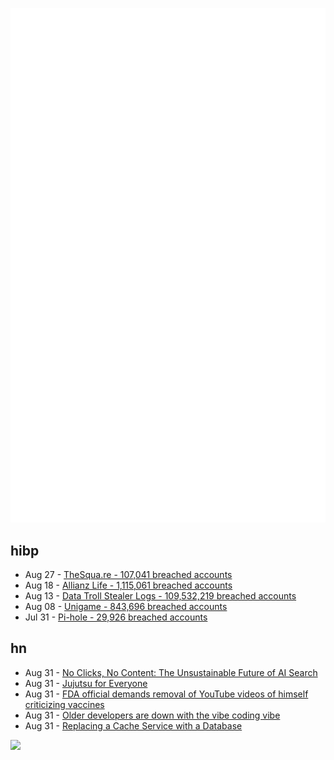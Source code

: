 ![Metrics](https://raw.githubusercontent.com/phixion/phixion/master/metrics.svg)

## hibp

<!--
for https://github.com/phixion/phixion/blob/main/.github/workflows/feeds.yml
-->
<!--START_SECTION:haveibeenpwnd-->
- Aug 27 - [TheSqua.re - 107,041 breached accounts](https://haveibeenpwned.com/Breach/TheSquare)
- Aug 18 - [Allianz Life - 1,115,061 breached accounts](https://haveibeenpwned.com/Breach/AllianzLife)
- Aug 13 - [Data Troll Stealer Logs - 109,532,219 breached accounts](https://haveibeenpwned.com/Breach/DataTrollStealerLogs)
- Aug 08 - [Unigame - 843,696 breached accounts](https://haveibeenpwned.com/Breach/Unigame)
- Jul 31 - [Pi-hole - 29,926 breached accounts](https://haveibeenpwned.com/Breach/ThePi-Hole)
<!--END_SECTION:haveibeenpwnd-->

## hn

<!--
for https://github.com/phixion/phixion/blob/main/.github/workflows/feeds.yml
-->
<!--START_SECTION:hn-->
- Aug 31 - [No Clicks, No Content: The Unsustainable Future of AI Search](https://bradt.ca/blog/no-clicks-no-content/)
- Aug 31 - [Jujutsu for Everyone](https://jj-for-everyone.github.io/)
- Aug 31 - [FDA official demands removal of YouTube videos of himself criticizing vaccines](https://www.theguardian.com/us-news/2025/aug/31/fda-official-youtube-videos)
- Aug 31 - [Older developers are down with the vibe coding vibe](https://www.theregister.com/2025/08/28/older_developers_ai_code/)
- Aug 31 - [Replacing a Cache Service with a Database](https://avi.im/blag/2025/db-cache/)
<!--END_SECTION:hn-->

<!--
for https://yhype.me
-->
![](https://hit.yhype.me/github/profile?user_id=13013670)
